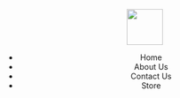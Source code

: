 <html lang="en">
<head>
    <meta charset="UTF-8">
    <meta name="viewport" content="width=device-width, initial-scale=1.0">
    <title>VD Gym </title>
<link rel="stylesheet" href="projekti.css">

</head>

<body>
    <header>
    <div class="lo"><img src="photoHTML/loggo.jpg" alt="" height="65px"> </div>

   <ul>
    <li>Home</li>
    <li>About Us</li>
    <li>Contact Us</li>
    <li>Store</li>
   </ul>
</header>


</body>
</html>